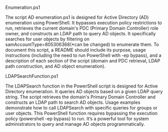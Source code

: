 Enumeration.ps1

The script AD enumeration.ps1 is designed for Active Directory (AD) enumeration using PowerShell. It bypasses execution policy restrictions to run, retrieves the current domain's PDC (Primary Domain Controller) role owner, and constructs an LDAP path to query AD objects. It specifically searches for user objects by filtering on samAccountType=805306368(*can be changed) to enumerate them. To document this script, a README should include its purpose, usage instructions (including the need to run PowerShell with -ep bypass), and a description of each section of the script (domain and PDC retrieval, LDAP path construction, and AD object enumeration).

LDAPSearchFunction.ps1

The LDAPSearch function in the PowerShell script is designed for Active Directory enumeration. It queries AD objects based on a given LDAP query string. The script retrieves the domain's Primary Domain Controller and constructs an LDAP path to search AD objects. Usage examples demonstrate how to call LDAPSearch with specific queries for groups or user objects. This PowerShell function requires bypassing the execution policy (powershell -ep bypass) to run. It’s a powerful tool for system administrators to query and manage AD objects programmatically.
